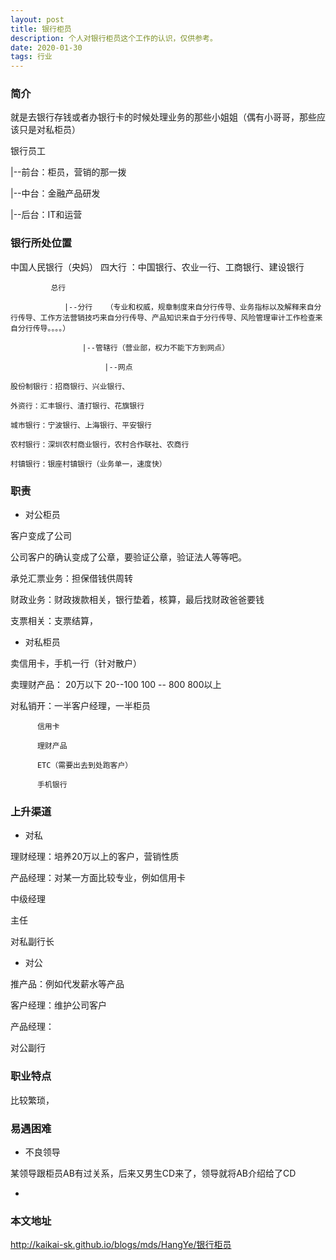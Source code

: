 ```yaml
---
layout: post
title: 银行柜员
description: 个人对银行柜员这个工作的认识，仅供参考。
date: 2020-01-30
tags: 行业   
---
```


### 简介

就是去银行存钱或者办银行卡的时候处理业务的那些小姐姐（偶有小哥哥，那些应该只是对私柜员）

银行员工

   |--前台：柜员，营销的那一拨
   
   |--中台：金融产品研发
   
   |--后台：IT和运营

### 银行所处位置

中国人民银行（央妈）
    四大行 ：中国银行、农业一行、工商银行、建设银行
	
	         总行
    
            	|--分行	（专业和权威，规章制度来自分行传导、业务指标以及解释来自分行传导、工作方法营销技巧来自分行传导、产品知识来自于分行传导、风险管理审计工作检查来自分行传导。。。。）		 
			
        			|--管辖行（营业部，权力不能下方到网点）
					
					     |--网点
					     
	股份制银行：招商银行、兴业银行、
	
	外资行：汇丰银行、渣打银行、花旗银行
	
	城市银行：宁波银行、上海银行、平安银行
	
	农村银行：深圳农村商业银行，农村合作联社、农商行
	
	村镇银行：银座村镇银行（业务单一，速度快）

### 职责

* 对公柜员

客户变成了公司

公司客户的确认变成了公章，要验证公章，验证法人等等吧。

承兑汇票业务：担保借钱供周转

财政业务：财政拨款相关，银行垫着，核算，最后找财政爸爸要钱

支票相关：支票结算，

* 对私柜员

卖信用卡，手机一行（针对散户）

卖理财产品：
           20万以下
           20--100
           100 -- 800
           800以上		   

对私销开：一半客户经理，一半柜员
          
		  信用卡
		  
		  理财产品
		  
		  ETC（需要出去到处跑客户）
		  
		  手机银行
		  
		  


### 上升渠道

* 对私

理财经理：培养20万以上的客户，营销性质

产品经理：对某一方面比较专业，例如信用卡

中级经理

主任

对私副行长

* 对公

推产品：例如代发薪水等产品

客户经理：维护公司客户

产品经理：

对公副行

### 职业特点

比较繁琐，

### 易遇困难

* 不良领导

某领导跟柜员AB有过关系，后来又男生CD来了，领导就将AB介绍给了CD

*

### 本文地址

http://kaikai-sk.github.io/blogs/mds/HangYe/银行柜员



